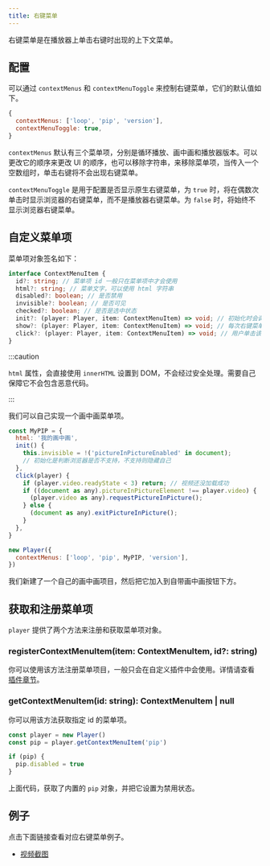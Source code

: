 ```yaml
---
title: 右键菜单
---
```


右键菜单是在播放器上单击右键时出现的上下文菜单。

## 配置

可以通过 `contextMenus` 和 `contextMenuToggle` 来控制右键菜单，它们的默认值如下。

```js
{
  contextMenus: ['loop', 'pip', 'version'],
  contextMenuToggle: true,
}
```

`contextMenus` 默认有三个菜单项，分别是循环播放、画中画和播放器版本。可以更改它的顺序来更改 UI 的顺序，也可以移除字符串，来移除菜单项，当传入一个空数组时，单击右键将不会出现右键菜单。

`contextMenuToggle` 是用于配置是否显示原生右键菜单，为 `true` 时，将在偶数次单击时显示浏览器的右键菜单，而不是播放器右键菜单。为 `false` 时，将始终不显示浏览器右键菜单。

## 自定义菜单项

菜单项对象签名如下：

```typescript
interface ContextMenuItem {
  id?: string; // 菜单项 id 一般只在菜单项中才会使用
  html?: string; // 菜单文字，可以使用 html 字符串
  disabled?: boolean; // 是否禁用
  invisible?: boolean; // 是否可见
  checked?: boolean; // 是否是选中状态
  init?: (player: Player, item: ContextMenuItem) => void; // 初始化时会调用一次
  show?: (player: Player, item: ContextMenuItem) => void; // 每次右键菜单展示时会调用
  click?: (player: Player, item: ContextMenuItem) => void; // 用户单击该项会调用
}
```

:::caution 

`html` 属性，会直接使用 `innerHTML` 设置到 DOM，不会经过安全处理。需要自己保障它不会包含恶意代码。 

:::

我们可以自己实现一个画中画菜单项。

```js
const MyPIP = {
  html: '我的画中画',
  init() {
    this.invisible = !('pictureInPictureEnabled' in document);
    // 初始化是判断浏览器是否不支持，不支持则隐藏自己
  },
  click(player) {
    if (player.video.readyState < 3) return; // 视频还没加载成功
    if ((document as any).pictureInPictureElement !== player.video) {
      (player.video as any).requestPictureInPicture();
    } else {
      (document as any).exitPictureInPicture();
    }
  },
}

new Player({
  contextMenus: ['loop', 'pip', MyPIP, 'version'],
})
```

我们新建了一个自己的画中画项目，然后把它加入到自带画中画按钮下方。

## 获取和注册菜单项

`player` 提供了两个方法来注册和获取菜单项对象。

### registerContextMenuItem(item: ContextMenuItem, id?: string)

你可以使用该方法注册菜单项目，一般只会在自定义插件中会使用。详情请查看 [插件章节](plugin.md)。

### getContextMenuItem(id: string): ContextMenuItem | null

你可以用该方法获取指定 id 的菜单项。

```js
const player = new Player()
const pip = player.getContextMenuItem('pip')

if (pip) {
  pip.disabled = true
}
```

上面代码，获取了内置的 `pip` 对象，并把它设置为禁用状态。

## 例子

点击下面链接查看对应右键菜单例子。

- [视频截图](screenshot.md)
